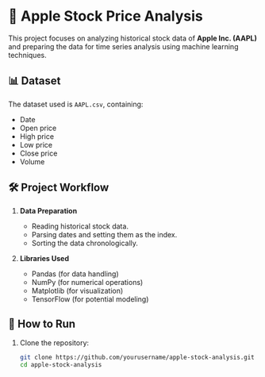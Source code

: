 # 🍏 Apple Stock Price Analysis

This project focuses on analyzing historical stock data of **Apple Inc. (AAPL)** and preparing the data for time series analysis using machine learning techniques.

## 📊 Dataset
The dataset used is `AAPL.csv`, containing:
- Date
- Open price
- High price
- Low price
- Close price
- Volume

## 🛠️ Project Workflow
1. **Data Preparation**
   - Reading historical stock data.
   - Parsing dates and setting them as the index.
   - Sorting the data chronologically.

2. **Libraries Used**
   - Pandas (for data handling)
   - NumPy (for numerical operations)
   - Matplotlib (for visualization)
   - TensorFlow (for potential modeling)

## 🚀 How to Run

1. Clone the repository:
   ```bash
   git clone https://github.com/yourusername/apple-stock-analysis.git
   cd apple-stock-analysis
